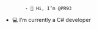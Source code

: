             - 👋 Hi, I’m @PR93
- :computer: I’m currently a C# developer            
  
  
    
    
       
     
            
    
      
         
          
   
     
  
